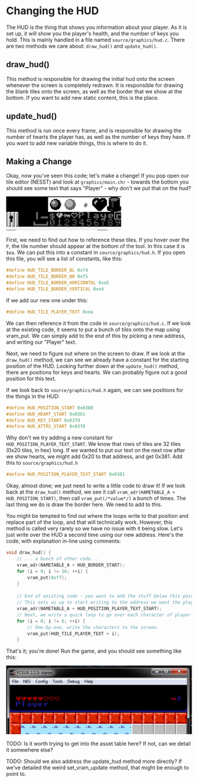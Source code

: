 # Changing the HUD

The HUD is the thing that shows you information about your player. As it is set up, it will
show you the player's health, and the number of keys you hold. This is mainly handled in a 
file named `source/graphics/hud.c`. There are two methods we care about: `draw_hud()` and
`update_hud()`. 

## draw_hud()

This method is responsible for drawing the initial hud onto the screen whenever the screen
is completely redrawn. It is responsible for drawing the blank tiles onto the screen, as
well as the border that we show at the bottom. If you want to add new static content, this
is the place.

## update_hud()

This method is run once every frame, and is responsible for drawing the number of hearts
the player has, as well as the number of keys they have. If you want to add new variable
things, this is where to do it. 

## Making a Change

Okay, now you've seen this code; let's make a change! If you pop open our tile editor
(NESST) and look at `graphics/main.chr` - towards the bottom you should see some text
that says "Player" - why don't we put that on the hud?

![hud text](../images/nesst_player_text.png)

First, we need to find out how to reference these tiles. If you hover over the `P`, the
tile number should appear at the bottom of the tool. In this case it is `$ea`. We can
put this into a constant in `source/graphics/hud.h`. If you open this file, you will 
see a list of constants, like this:

```c
#define HUD_TILE_BORDER_BL 0xf4
#define HUD_TILE_BORDER_BR 0xf5
#define HUD_TILE_BORDER_HORIZONTAL 0xe5
#define HUD_TILE_BORDER_VERTICAL 0xe4
```

If we add our new one under this:
```c 
#define HUD_TILE_PLAYER_TEXT 0xea
```

We can then reference it from the code in `source/graphics/hud.c`. If we look at the
existing code, it seems to put a bunch of tiles onto the map using vram_put. We can
simply add to the end of this by picking a new address, and writing our "Player" text.

Next, we need to figure out where on the screen to draw. If we look at the `draw_hud()`
method, we can see we already have a constant for the starting position of the HUD. Looking
further down at the `update_hud()` method, there are positions for keys and hearts. We can 
probably figure out a good position for this text.

If we look back to `source/graphics/hud.h` again, we can see positions for the things in the HUD:
```c
#define HUD_POSITION_START 0x0300
#define HUD_HEART_START 0x0361
#define HUD_KEY_START 0x037d
#define HUD_ATTRS_START 0x03f0
```

Why don't we try adding a new constant for `HUD_POSITION_PLAYER_TEXT_START`. We know that rows
of tiles are 32 tiles (0x20 tiles, in hex) long. If we wanted to put our text on the next row
after we show hearts, we might add 0x20 to that address, and get 0x381. Add this to 
`source/graphics/hud.h`
```c
#define HUD_POSITION_PLAYER_TEXT_START 0x0381
```

Okay, almost done; we just need to write a little code to draw it! If we look back at the 
`draw_hud()` method, we see it call `vram_adr(HAMETABLE_A + HUD_POSITION_START)`, then call
`vram_put(/*value*/)` a bunch of times. The last thing we do is draw the border here. We need
to add to this.

You might be tempted to find out where the loops write to that position and replace part of the loop, 
and that will technically work. However, this method is called very rarely so we have no issue with
it being slow. Let's just write over the HUD a second time using our new address. Here's the code,
with explanation in-line using comments: 

```c
void draw_hud() {
    // ... a bunch of other code...
    vram_adr(NAMETABLE_A + HUD_BORDER_START);
    for (i = 0; i != 16; ++i) {
        vram_put(0xff);
    }

    // End of existing code - you want to add the stuff below this point!
    // This sets us up to start writing to the address we want the player text at.
    vram_adr(NAMETABLE_A + HUD_POSITION_PLAYER_TEXT_START);
    // Next, we write a quick loop to go over each character of player and write it.
    for (i = 0; i != 6; ++i) {
        // One-by-one, write the characters to the screen.
        vram_put(HUD_TILE_PLAYER_TEXT + i);
    }
```

That's it; you're done! Run the game, and you should see something like this: 

![player hud](../images/player_hud.png)

TODO: Is it worth trying to get into the asset table here? If not, can we detail it somewhere else?

TODO: Should we also address the update_hud method more directly? If we've detailed the weird 
      set_vram_update method, that might be enough to point to.